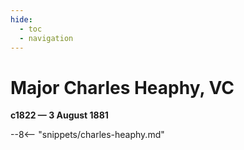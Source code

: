 ```yaml
---
hide:
  - toc
  - navigation
---
```


# Major Charles Heaphy, VC 

**c1822 — 3 August 1881**

--8<-- "snippets/charles-heaphy.md"
